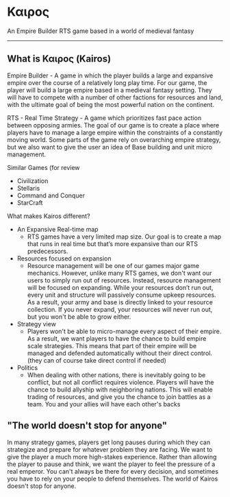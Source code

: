 # Καιρος 
An Empire Builder RTS game based in a world of medieval fantasy

---

What is Καιρος (Kairos)
---

Empire Builder - A game in which the player builds a large and expansive empire over the course of a relatively long play time. For our game, the player will build a large empire based in a medieval fantasy setting. They will have to compete with a number of other factions for resources and land, with the ultimate goal of being the most powerful nation on the continent. 

RTS - Real Time Strategy - A game which prioritizes fast pace action between opposing armies. The goal of our game is to create a place where players have to manage a large empire within the constraints of a constantly moving world. Some parts of the game rely on overarching empire strategy, but we also want to give the user an idea of Base building and unit micro management.
	
Similar Games (for review
- Civilization
- Stellaris
- Command and Conquer
- StarCraft  

What makes Kairos different?
- An Expansive Real-time map
	- RTS games have a very limited map size. Our goal is to create a map that runs in real time but that’s more expansive than our RTS predecessors.
- Resources focused on expansion
	- Resource management will be one of our games major game mechanics. However, unlike many RTS games, we don't want our users to simply run out of resources. Instead, resource management will be focused on expanding. While your resources don’t run out, every unit and structure will passively consume upkeep resources. As a result, your army and base is directly linked to your resource collection. If you never expand, your resources will never run out, but you won't be able to grow either. 
- Strategy view
	- Players won't be able to micro-manage every aspect of their empire. As a result, we want players to have the chance to build empire scale strategies. This means that part of their empire will be managed and defended automatically without their direct control. (they can of course take direct control if needed)
- Politics
	- When dealing with other nations, there is inevitably going to be conflict, but not all conflict requires violence. Players will have the chance to build allyship with neighboring nations. This will enable trading of resources, and give you the chance to join battles as a team. You and your allies will have each other's backs

"The world doesn't stop for anyone"
---
In many strategy games, players get long pauses during which they can strategize and prepare for whatever problem they are facing. We want to give the player a much more high-stakes experience. Rather than allowing the player to pause and think, we want the player to feel the pressure of a real emperor. You can't always be there for every decision, and sometimes you have to rely on your people to defend themselves. The world of Kairos doesn't stop for anyone.
